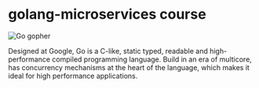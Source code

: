 # golang-microservices course

  
![Go gopher](https://blog.golang.org/gopher/gopher.png)

Designed at Google, Go is a C-like, static typed, readable and high-performance compiled programming language. 
Build in an era of multicore, has concurrency mechanisms at the heart of the language,
which makes it ideal for high performance applications.

 